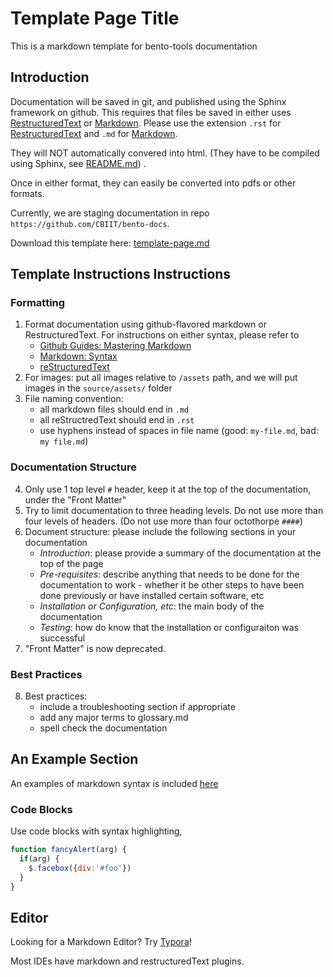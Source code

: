 # Template Page Title

This is a markdown template for bento-tools documentation

## Introduction
Documentation will be saved in git, and published using the Sphinx framework on github. This requires that files be saved in either  uses [RestructuredText](https://docutils.sourceforge.io/rst.html) or [Markdown](https://daringfireball.net/projects/markdown/syntax). Please use the extension `.rst` for [RestructuredText](https://docutils.sourceforge.io/rst.html) and `.md` for  [Markdown](https://daringfireball.net/projects/markdown/syntax). 

They will NOT automatically convered into html. (They have to be compiled using Sphinx, see [README.md](README.md)) . 

Once in either format, they can easily be converted into pdfs or other formats.

Currently, we are staging documentation in repo `https://github.com/CBIIT/bento-docs`.

Download this template here: [template-page.md](https://raw.githubusercontent.com/CBIIT/bento-docs/master/publishing/template.md)



## Template Instructions Instructions

### Formatting
1. Format documentation using github-flavored markdown or RestructuredText. For instructions on either syntax, please refer to
    * [Github Guides: Mastering Markdown](https://guides.github.com/features/mastering-markdown/)
    * [Markdown: Syntax](https://daringfireball.net/projects/markdown/syntax)
    * [reStructuredText](https://docutils.sourceforge.io/rst.html)
2. For images: put all images relative to `/assets` path, and we will put images in the `source/assets/` folder
3. File naming convention:
    * all markdown files should end in `.md`
    * all reStructredText should end in `.rst`
    * use hyphens instead of spaces in file name (good: `my-file.md`, bad: `my file.md`)

### Documentation Structure
4. Only use 1 top level `#` header, keep it at the top of the documentation, under the "Front Matter"
5. Try to limit documentation to three heading levels. Do not use more than four levels of headers. (Do not use more than four octothorpe `####`)
6. Document structure: please include the following sections in your documentation
    * _Introduction_: please provide a summary of the documentation at the top of the page
    * _Pre-requisites_: describe anything that needs to be done for the documentation to work - whether it be other steps to have been done previously or have installed certain software, etc
    * _Installation or Configuration, etc_: the main body of the documentation
    * _Testing_: how do know that the installation or configuraiton was successful
7. "Front Matter" is now deprecated. 


### Best Practices
8. Best practices:
    * include a troubleshooting section if appropriate
    * add any major terms to glossary.md
    * spell check the documentation


## An Example Section
An examples of markdown syntax is included [here](https://cbiit.github.io/bento-docs/reference/example)

### Code Blocks
Use code blocks with syntax highlighting, 
```javascript
function fancyAlert(arg) {
  if(arg) {
    $.facebox({div:'#foo'})
  }
}
```

## Editor
Looking for a Markdown Editor? Try [Typora](https://typora.io/)! 

Most IDEs have markdown and restructuredText plugins.